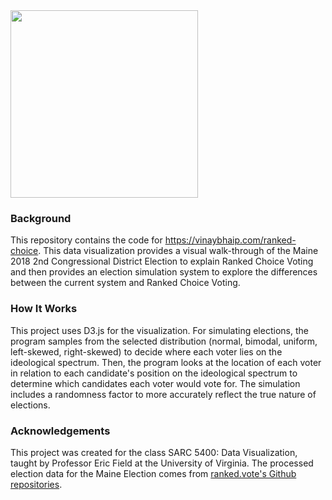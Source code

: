 <img src="https://github.com/vbhaip/ranked-choice/raw/main/images/banner.png" height="300px" />


### Background

This repository contains the code for https://vinaybhaip.com/ranked-choice. This data visualization provides a visual walk-through of the Maine 2018 2nd Congressional District Election to explain Ranked Choice Voting and then provides an election simulation system to explore the differences between the current system and Ranked Choice Voting.


### How It Works

This project uses D3.js for the visualization. For simulating elections, the program samples from the selected distribution (normal, bimodal, uniform, left-skewed, right-skewed) to decide where each voter lies on the ideological spectrum. Then, the program looks at the location of each voter in relation to each candidate's position on the ideological spectrum to determine which candidates each voter would vote for. The simulation includes a randomness factor to more accurately reflect the true nature of elections.  

### Acknowledgements

This project was created for the class SARC 5400: Data Visualization, taught by Professor Eric Field at the University of Virginia. The processed election data for the Maine Election comes from [ranked.vote's Github repositories](https://github.com/ranked-vote).
